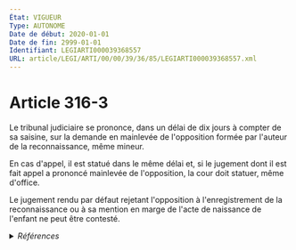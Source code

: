 ```yaml
---
État: VIGUEUR
Type: AUTONOME
Date de début: 2020-01-01
Date de fin: 2999-01-01
Identifiant: LEGIARTI000039368557
URL: article/LEGI/ARTI/00/00/39/36/85/LEGIARTI000039368557.xml
---
```


<h1>Article 316-3</h1>

Le tribunal judiciaire se prononce, dans un délai de dix jours à compter de sa
saisine, sur la demande en mainlevée de l'opposition formée par l'auteur de la
reconnaissance, même mineur.<br />

En cas d'appel, il est statué dans le même délai et, si le jugement dont il est
fait appel a prononcé mainlevée de l'opposition, la cour doit statuer, même
d'office.<br />

Le jugement rendu par défaut rejetant l'opposition à l'enregistrement de la
reconnaissance ou à sa mention en marge de l'acte de naissance de l'enfant ne
peut être contesté.


<details>
  <summary><em>Références</em></summary>

  <h2>Articles faisant référence à l'article</h2>
  
  <ul>
    <li>
      <a href="https://legal.tricoteuses.fr//redirection/LEGIARTI000039110945?vers=git&vers=legifrance">Ordonnance n° 2019-964 du 18 septembre 2019 prise en application de la loi n° 2019-222 du 23 mars 2019 de programmation 2018-2022 et de réforme pour la justice - article 35 PARTIELLEMENT_MODIF VIGUEUR_DIFF, en vigueur depuis le 2020-01-01</a> MODIFICATION cible
    </li>
  </ul>
  
  <h2>Références faites par l'article</h2>
  
  <ul>
    <li>
      2019-09-18 MODIFICATION source <a href="https://legal.tricoteuses.fr//redirection/LEGIARTI000039110945?vers=git&vers=legifrance">Ordonnance n° 2019-964 du 18 septembre 2019 prise en application de la loi n° 2019-222 du 23 mars 2019 de programmation 2018-2022 et de réforme pour la justice - article 35 PARTIELLEMENT_MODIF VIGUEUR_DIFF, en vigueur depuis le 2020-01-01</a>
    </li>
  </ul>
</details>
